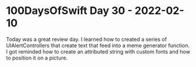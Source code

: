 # 100DaysOfSwift Day 30 - 2022-02-10

Today was a great review day.  I learned how to created a series of UIAlertControllers that create text that feed into a meme generator function.  I got reminded how to create an attributed string with custom fonts and how to position it on a picture.
